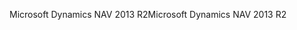 <span data-ttu-id="96f66-101">Microsoft Dynamics NAV 2013 R2</span><span class="sxs-lookup"><span data-stu-id="96f66-101">Microsoft Dynamics NAV 2013 R2</span></span>